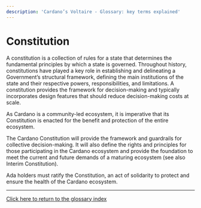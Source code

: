 ```yaml
---
description: 'Cardano’s Voltaire - Glossary: key terms explained'
---
```


# Constitution

A constitution is a collection of rules for a state that determines the fundamental principles by which a state is governed. Throughout history, constitutions have played a key role in establishing and delineating a Government’s structural framework, defining the main institutions of the state and their respective powers, responsibilities, and limitations. A constitution provides the framework for decision-making and typically incorporates design features that should reduce decision-making costs at scale.&#x20;

As Cardano is a community-led ecosystem, it is imperative that its Constitution is enacted for the benefit and protection of the entire ecosystem.&#x20;

The Cardano Constitution will provide the framework and guardrails for collective decision-making. It will also define the rights and principles for those participating in the Cardano ecosystem and provide the foundation to meet the current and future demands of a maturing ecosystem (see also Interim Constitution).

Ada holders must ratify the Constitution, an act of solidarity to protect and ensure the health of the Cardano ecosystem.

***

[Click here to return to the glossary index](../../../cardano/cardano-governance/key-terms/general-glossary/)
